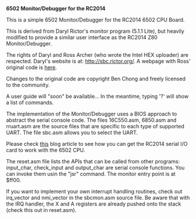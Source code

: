 <b>6502 Monitor/Debugger for the RC2014</b>
<p>
This is a simple 6502 Monitor/Debugger for the RC2014 6502 CPU Board.
<p>
This is derived from Daryl Rictor's monitor program (5.1.1 Lite), but heavily modified to provide a similar user interface as the RC2014 Z80 Monitor/Debugger.
<p>
The rights of Daryl and Ross Archer (who wrote the Intel HEX uploader) are respected. Daryl's website is at: <a href="http://sbc.rictor.org/">http://sbc.rictor.org/</a>. A webpage with Ross' original code is <a href="http://6502.org/source/monitors/intelhex/intelhex.htm">here</a>.
<p>
Changes to the original code are copyright Ben Chong and freely licensed to the community.
<p>
A user guide will "soon" be available...
In the meantime, typing '?' will show a list of commands.
<p>
The implementation of the Monitor/Debugger uses a BIOS approach to abstract the serial console code. The files 16C550.asm, 6850.asm and rruart.asm are the source files that are specific to each type of supported UART. The file sbc.asm allows you to select the UART.
<p>
Please check <a href="http://ancientcomputing.blogspot.com/2017/06/a-6502-cpu-for-rc2014-part-2b.html">this</a> blog article to see how you can get the RC2014 serial I/O card to work with the 6502 CPU.
<p>
The reset.asm file lists the APIs that can be called from other programs: input_char, check_input and output_char are serial console functions. You can invoke them usin the "jsr" command. The monitor entry point is at $ff00.
<p>
If you want to implement your own interrupt handling routines, check out irq_vector and nmi_vector in the sbcmon.asm source file. Be aware that with the IRQ handler, the X and A registers are already pushed onto the stack (check this out in reset.asm).
